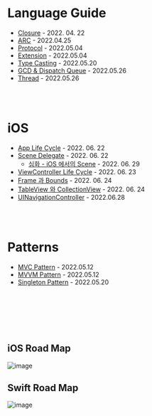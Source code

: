 <!-- # 🏠   [Go Main](https://github.com/Raccoon97/Swift/blob/main/README.md)   🏠
- []()


<br><br><br>

# Main
## Sub
### TinySub


<p aling="center"> Image Center
</p>

# 참조
- []() -->





# Language Guide
  - [Closure](https://github.com/Raccoon97/Swift/blob/main/Language%20Guide/Closure.md) - 2022. 04. 22
  - [ARC](https://github.com/Raccoon97/Swift/blob/main/Language%20Guide/ARC.md) - 2022.04.25
  - [Protocol](https://github.com/Raccoon97/Swift/blob/main/Language%20Guide/Protocol.md) - 2022.05.04
  - [Extension](https://github.com/Raccoon97/Swift/blob/main/Language%20Guide/Extension.md) - 2022.05.04
  - [Type Casting](https://github.com/Raccoon97/Swift/blob/main/Language%20Guide/Type%20Casting.md) - 2022.05.20
  - [GCD & Dispatch Queue](https://github.com/Raccoon97/Swift/blob/main/Language%20Guide/GCD.md) - 2022.05.26
  - [Thread](https://github.com/Raccoon97/Swift/blob/main/Language%20Guide/Thread.md) - 2022.05.26

<br><br>

# iOS
  - [App Life Cycle](https://github.com/Raccoon97/Swift/blob/main/iOS/App%20Life%20Cycle.md) - 2022. 06. 22
  - [Scene Delegate](https://github.com/Raccoon97/Swift/blob/main/iOS/Scene%20Delegate.md) - 2022. 06. 22
    - [심화 - iOS 에서의 Scene](https://github.com/Raccoon97/Swift/blob/main/iOS/Scene%20Delegate.md#%EC%8B%AC%ED%99%94---ios-%EC%97%90%EC%84%9C%EC%9D%98-scene) - 2022. 06. 29
  - [ViewController Life Cycle](https://github.com/Raccoon97/Swift/blob/main/iOS/ViewController%20Life%20Cycle.md) - 2022. 06. 23
  - [Frame 과 Bounds](https://github.com/Raccoon97/Swift/blob/main/iOS/Frame%20%EA%B3%BC%20Bounds.md) - 2022. 06. 24
  - [TableView 와 CollectionView](https://github.com/Raccoon97/Swift/blob/main/iOS/TableView%20%EC%99%80%20CollectionView.md) - 2022. 06. 24
  - [UINavigationController](https://github.com/Raccoon97/Swift/blob/main/iOS/UINavigationController.md) - 2022.06.28

<br><br>

# Patterns
  - [MVC Pattern](https://github.com/Raccoon97/Swift/blob/main/Patterns/MVC%20Pattern.md) - 2022.05.12
  - [MVVM Pattern](https://github.com/Raccoon97/Swift/blob/main/Patterns/MVVM%20Pattern.md) - 2022.05.12
  - [Singleton Pattern](https://github.com/Raccoon97/Swift/blob/main/Patterns/Singleton%20Pattern.md) - 2022.05.20

<br><br><br><br><br>

## iOS Road Map
![image](https://raw.githubusercontent.com/godrm/mobile-developer-roadmap/master/Images/iOS_roadmap_v1.0.png)

## Swift Road Map
![image](https://raw.githubusercontent.com/godrm/mobile-developer-roadmap/master/Images/Swift_programming_roadmap_v0.9.png)
